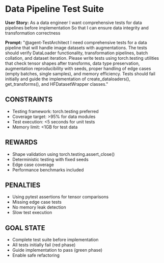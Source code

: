 <!-- Copyright 2025 jxtngx | Apache 2.0 License | https://github.com/jxtngx/claude-code-pytorch -->

# Data Pipeline Test Suite

**User Story:**
As a data engineer
I want comprehensive tests for data pipelines before implementation
So that I can ensure data integrity and transformation correctness

**Prompt:**
"@agent-TestArchitect I need comprehensive tests for a data pipeline that will handle image datasets with augmentations. The tests should verify DataLoader functionality, transformation pipelines, batch collation, and dataset iteration. Please write tests using torch.testing utilities that check tensor shapes after transforms, data type preservation, augmentation reproducibility with seeds, proper handling of edge cases (empty batches, single samples), and memory efficiency. Tests should fail initially and guide the implementation of create_dataloaders(), get_transforms(), and HFDatasetWrapper classes."

## CONSTRAINTS
- Testing framework: torch.testing preferred
- Coverage target: >95% for data modules
- Test execution: <5 seconds for unit tests
- Memory limit: <1GB for test data

## REWARDS
- Shape validation using torch.testing.assert_close()
- Deterministic testing with fixed seeds
- Edge case coverage
- Performance benchmarks included

## PENALTIES
- Using pytest assertions for tensor comparisons
- Missing edge case tests
- No memory leak detection
- Slow test execution

## GOAL STATE
- Complete test suite before implementation
- All tests initially fail (red phase)
- Guide implementation to pass (green phase)
- Enable safe refactoring